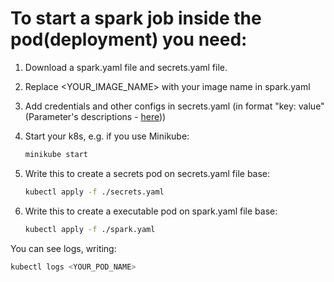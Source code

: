 # To start a spark job inside the pod(deployment) you need:
1) Download a spark.yaml file and secrets.yaml file.
2) Replace <YOUR_IMAGE_NAME> with your image name in spark.yaml
3) Add credentials and other configs in secrets.yaml (in format "key: value" (Parameter's descriptions - [here](https://github.com/YuliyaValova/DataEngineer_SparkPractice/blob/master/README.md)))      
4) Start your k8s, e.g. if you use Minikube:
	```sh
	minikube start
	```
5) Write this to create a secrets pod on secrets.yaml file base:
	```sh
	kubectl apply -f ./secrets.yaml 
	```
	
6) Write this to create a executable pod on spark.yaml file base:
	```sh
	kubectl apply -f ./spark.yaml 
	```
	
You can see logs, writing:
```sh
kubectl logs <YOUR_POD_NAME>
```
	
